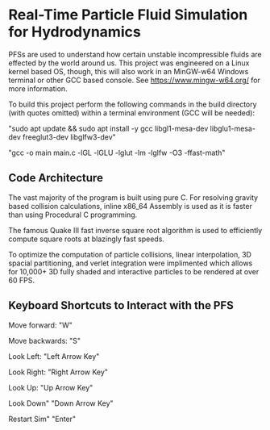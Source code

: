 
# Real-Time Particle Fluid Simulation for Hydrodynamics

PFSs are used to understand how certain unstable incompressible fluids are effected by the world around us.
This project was engineered on a Linux kernel based OS, though, this will also work in an MinGW-w64 Windows terminal or other GCC based console.
See https://www.mingw-w64.org/ for more information.

To build this project perform the following commands in the build directory (with quotes omitted) within a terminal environment (GCC will be needed):

"sudo apt update && sudo apt install -y gcc libgl1-mesa-dev libglu1-mesa-dev freeglut3-dev libglfw3-dev"

"gcc -o main main.c -lGL -lGLU -lglut -lm -lglfw -O3 -ffast-math"


## Code Architecture

The vast majority of the program is built using pure C. For resolving gravity based collision calculations, inline x86_64 Assembly is used as it is faster than using Procedural C programming.

The famous Quake III fast inverse square root algorithm is used to efficiently compute square roots at blazingly fast speeds.

To optimize the computation of particle collisions, linear interpolation, 3D spacial partitioning, and verlet integration were implimented which allows for 10,000+ 3D fully shaded and interactive particles to be rendered at over 60 FPS.



## Keyboard Shortcuts to Interact with the PFS

Move forward:      "W"

Move backwards:    "S"

Look Left:         "Left Arrow Key"

Look Right:        "Right Arrow Key"

Look Up:           "Up Arrow Key"

Look Down"         "Down Arrow Key"

Restart Sim"       "Enter"
